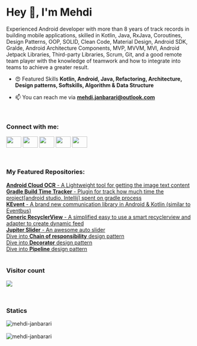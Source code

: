 <h1 align="left">Hey 👋, I'm Mehdi</h1>
<p align="left">Experienced Android developer with more than 8 years of track records in building mobile applications, skilled in Kotlin, Java, RxJava, Coroutines, Design Patterns, OOP, SOLID, Clean Code, Material Design, Android SDK, Gralde, Android Architecture Components, MVP, MVVM, MVI, Android Jetpack Libraries, Third-party Libraries, Scrum, Git, and a good remote team player with the knowledge of teamwork and how to integrate into teams to achieve a greater result.</p>
  

- 😍 Featured Skills **Kotlin, Android, Java, Refactoring, Architecture, Design patterns, Softskills, Algorithm & Data Structure**

- 📫 You can reach me via **mehdi.janbarari@outlook.com**

<br/>
<h3 align="left">Connect with me:</h3>
<p align="left">
<a href="https://twitter.com/mehdijanbarari" target="_blank"><img align="center" src="https://cdn.jsdelivr.net/npm/simple-icons@3.0.1/icons/twitter.svg" height="30" width="40" /></a>
<a href="https://linkedin.com/in/mehdijanbarari" target="_blank"><img align="center" src="https://cdn.jsdelivr.net/npm/simple-icons@3.0.1/icons/linkedin.svg" height="30" width="40" /></a>
<a href="https://stackoverflow.com/users/8607069" target="_blank"><img align="center" src="https://cdn.jsdelivr.net/npm/simple-icons@3.0.1/icons/stackoverflow.svg"  height="30" width="40" /></a>
<a href="https://instagram.com/codingwithmehdi" target="_blank"><img align="center" src="https://cdn.jsdelivr.net/npm/simple-icons@3.0.1/icons/instagram.svg"  height="30" width="40" /></a>
<a href="https://wa.me/989383083977" target="_blank"><img align="center" src="https://cdn.jsdelivr.net/npm/simple-icons@3.0.1/icons/whatsapp.svg"  height="30" width="40" /></a>
</p>

<br/>
<h3 align="left">My Featured Repositories:</h3>
<a href="https://github.com/janbarari/android-cloud-ocr" target="_blank"><strong>Android Cloud OCR</strong> - A Lightweight tool for getting the image text content</a>
<br/>
<a href="https://github.com/janbarari/GradleBuildTimeTracker" target="_blank"><strong>Gradle Build Time Tracker</strong> - Plugin for track how much time the project[android studio, Intellij] spent on gradle process</a>
<br/>
<a href="https://github.com/janbarari/KEvent" target="_blank"><strong>KEvent</strong> - A brand new communication library in Android & Kotlin (similar to Eventbus)</a>
<br/>
  <a href="https://github.com/janbarari/GenericRecyclerView"><strong>Generic RecyclerView</strong> - A simplified easy to use a smart recyclerview and adapter to create dynamic feed</a>
<br/>
<a href="https://github.com/janbarari/JupiterSlider"><strong>Jupiter Slider</strong> - An awesome auto slider</a>
<br/>
<a href="https://github.com/janbarari/ChainOfResponsibilityPattern" target="_blank">Dive into <strong>Chain of responsibility</strong> design pattern</a>
<br/>
<a href="https://github.com/janbarari/DecoratorPattern" target="_blank">Dive into <strong>Decorator</strong> design pattern</a>
<br/>
<a href="https://github.com/janbarari/PipelinePattern" target="_blank">Dive into <strong>Pipeline</strong> design pattern</a>
<br/>

<br/>
<p><strong><h3>Visitor count</h3></strong>
<img src="https://profile-counter.glitch.me/janbarari/count.svg" />
</p>

<br/>
<p><strong><h3>Statics</h3></strong>
<div class="row">
  <div class="col">
  <img src="https://github-readme-stats.vercel.app/api/top-langs?username=janbarari&show_icons=true&locale=en&layout=compact" alt="mehdi-janbarari" />
  </div>
  <br/>
  <div class="col">
      <img src="https://github-readme-stats.vercel.app/api?username=janbarari&show_icons=true&locale=en" alt="mehdi-janbarari" />
  </div>
</div>

